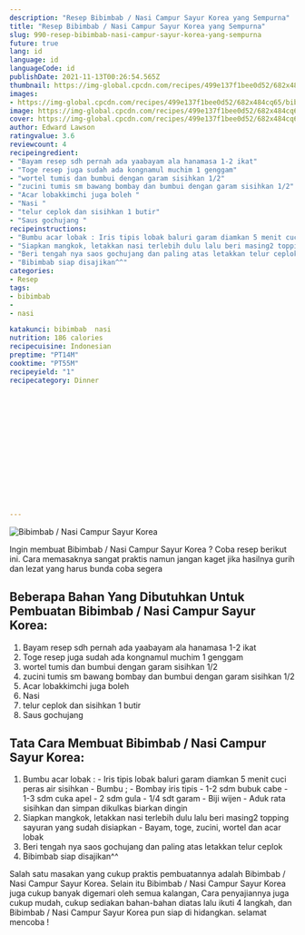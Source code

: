 ```yaml
---
description: "Resep Bibimbab / Nasi Campur Sayur Korea yang Sempurna"
title: "Resep Bibimbab / Nasi Campur Sayur Korea yang Sempurna"
slug: 990-resep-bibimbab-nasi-campur-sayur-korea-yang-sempurna
future: true
lang: id
language: id
languageCode: id
publishDate: 2021-11-13T00:26:54.565Z 
thumbnail: https://img-global.cpcdn.com/recipes/499e137f1bee0d52/682x484cq65/bibimbab-nasi-campur-sayur-korea-foto-resep-utama.png
images:
- https://img-global.cpcdn.com/recipes/499e137f1bee0d52/682x484cq65/bibimbab-nasi-campur-sayur-korea-foto-resep-utama.png
image: https://img-global.cpcdn.com/recipes/499e137f1bee0d52/682x484cq65/bibimbab-nasi-campur-sayur-korea-foto-resep-utama.png
cover: https://img-global.cpcdn.com/recipes/499e137f1bee0d52/682x484cq65/bibimbab-nasi-campur-sayur-korea-foto-resep-utama.png
author: Edward Lawson
ratingvalue: 3.6
reviewcount: 4
recipeingredient:
- "Bayam resep sdh pernah ada yaabayam ala hanamasa 1-2 ikat"
- "Toge resep juga sudah ada kongnamul muchim 1 genggam"
- "wortel tumis dan bumbui dengan garam sisihkan 1/2"
- "zucini tumis sm bawang bombay dan bumbui dengan garam sisihkan 1/2"
- "Acar lobakkimchi juga boleh "
- "Nasi "
- "telur ceplok dan sisihkan 1 butir"
- "Saus gochujang "
recipeinstructions:
- "Bumbu acar lobak : Iris tipis lobak baluri garam diamkan 5 menit cuci peras air sisihkan Bumbu ; Bombay iris tipis 1-2 sdm bubuk cabe 1-3 sdm cuka apel 2 sdm gula 1/4 sdt garam Biji wijen Aduk rata sisihkan dan simpan dikulkas biarkan dingin"
- "Siapkan mangkok, letakkan nasi terlebih dulu lalu beri masing2 topping sayuran yang sudah disiapkan Bayam, toge, zucini, wortel dan acar lobak"
- "Beri tengah nya saos gochujang dan paling atas letakkan telur ceplok"
- "Bibimbab siap disajikan^^"
categories:
- Resep
tags:
- bibimbab
- 
- nasi

katakunci: bibimbab  nasi 
nutrition: 186 calories
recipecuisine: Indonesian
preptime: "PT14M"
cooktime: "PT55M"
recipeyield: "1"
recipecategory: Dinner


     
    
    
    
    
    
    
    
    
    
    
      
    
---
```



![Bibimbab / Nasi Campur Sayur Korea](https://img-global.cpcdn.com/recipes/499e137f1bee0d52/682x484cq65/bibimbab-nasi-campur-sayur-korea-foto-resep-utama.png)

Ingin membuat Bibimbab / Nasi Campur Sayur Korea ? Coba resep berikut ini. Cara memasaknya sangat praktis namun jangan kaget jika hasilnya gurih dan lezat yang harus bunda coba segera

<!--inarticleads1-->

## Beberapa Bahan Yang Dibutuhkan Untuk Pembuatan Bibimbab / Nasi Campur Sayur Korea:

1. Bayam resep sdh pernah ada yaabayam ala hanamasa 1-2 ikat
1. Toge resep juga sudah ada kongnamul muchim 1 genggam
1. wortel tumis dan bumbui dengan garam sisihkan 1/2
1. zucini tumis sm bawang bombay dan bumbui dengan garam sisihkan 1/2
1. Acar lobakkimchi juga boleh 
1. Nasi 
1. telur ceplok dan sisihkan 1 butir
1. Saus gochujang 



<!--inarticleads2-->

## Tata Cara Membuat Bibimbab / Nasi Campur Sayur Korea:

1. Bumbu acar lobak : - Iris tipis lobak baluri garam diamkan 5 menit cuci peras air sisihkan - Bumbu ; - Bombay iris tipis - 1-2 sdm bubuk cabe - 1-3 sdm cuka apel - 2 sdm gula - 1/4 sdt garam - Biji wijen - Aduk rata sisihkan dan simpan dikulkas biarkan dingin
1. Siapkan mangkok, letakkan nasi terlebih dulu lalu beri masing2 topping sayuran yang sudah disiapkan - Bayam, toge, zucini, wortel dan acar lobak
1. Beri tengah nya saos gochujang dan paling atas letakkan telur ceplok
1. Bibimbab siap disajikan^^




Salah satu masakan yang cukup praktis pembuatannya adalah  Bibimbab / Nasi Campur Sayur Korea. Selain itu  Bibimbab / Nasi Campur Sayur Korea  juga cukup banyak digemari oleh semua kalangan, Cara penyajiannya juga cukup mudah, cukup sediakan bahan-bahan diatas lalu ikuti 4 langkah, dan  Bibimbab / Nasi Campur Sayur Korea  pun siap di hidangkan. selamat mencoba !
